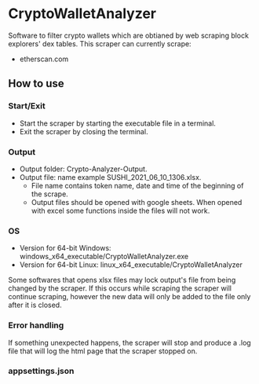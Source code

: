 # CryptoWalletAnalyzer
Software to filter crypto wallets which are obtianed by web scraping block explorers' dex tables. This scraper can currently scrape:
* etherscan.com

## How to use
### Start/Exit
* Start the scraper by starting the executable file in a terminal.
* Exit the scraper by closing the terminal.

### Output
* Output folder: Crypto-Analyzer-Output.
* Output file: name example SUSHI_2021_06_10_1306.xlsx.
    * File name contains token name, date and time of the beginning of the scrape.
    * Output files should be opened with google sheets. When opened with excel some functions inside the files will not work.
### OS
* Version for 64-bit Windows: windows_x64_executable/CryptoWalletAnalyzer.exe
* Version for 64-bit Linux: linux_x64_executable/CryptoWalletAnalyzer
   
Some softwares that opens xlsx files may lock output's file from being changed by the scraper. If this occurs while scraping the scraper will continue scraping, however the new data will only be added to the file only after it is closed.

### Error handling
If something unexpected happens, the scraper will stop and produce a .log file that will log the html page that the scraper stopped on.

### appsettings.json